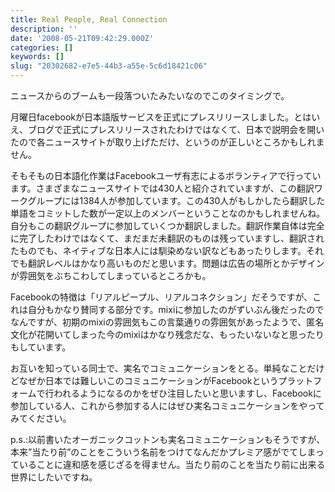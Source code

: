 ```yaml
---
title: Real People, Real Connection
description: ''
date: '2008-05-21T09:42:29.000Z'
categories: []
keywords: []
slug: "20302682-e7e5-44b3-a55e-5c6d18421c06"
---
```

ニュースからのブームも一段落ついたみたいなのでこのタイミングで。

月曜日facebookが日本語版サービスを正式にプレスリリースしました。とはいえ、ブログで正式にプレスリリースされたわけではなくて、日本で説明会を開いたので各ニュースサイトが取り上げただけ、というのが正しいところかもしれません。

そもそもの日本語化作業はFacebookユーザ有志によるボランティアで行っています。さまざまなニュースサイトでは430人と紹介されていますが、この翻訳ワークグループには1384人が参加しています。この430人がもしかしたら翻訳した単語をコミットした数が一定以上のメンバーということなのかもしれませんね。自分もこの翻訳グループに参加していくつか翻訳しました。翻訳作業自体は完全に完了したわけではなくて、まだまだ未翻訳のものは残っていますし、翻訳されたものでも、ネイティブな日本人には馴染めない訳などもあったりします。それでも翻訳レベルはかなり高いものだと思います。問題は広告の場所とかデザインが雰囲気をぶちこわしてしまっているところかも。

Facebookの特徴は「リアルピープル、リアルコネクション」だそうですが、これは自分もかなり賛同する部分です。mixiに参加したのがずいぶん後だったのでなんですが、初期のmixiの雰囲気もこの言葉通りの雰囲気があったようで、匿名文化が花開いてしまった今のmixiはかなり残念だな、もったいないなと思ったりもしています。

お互いを知っている同士で、実名でコミュニケーションをとる。単純なことだけどなぜか日本では難しいこのコミュニケーションがFacebookというプラットフォームで行われるようになるのかをぜひ注目したいと思いますし、Facebookに参加している人、これから参加する人にはぜひ実名コミュニケーションをやってみてください。

p.s.:以前書いたオーガニックコットンも実名コミュニケーションもそうですが、本来”当たり前”のことをこういう名前をつけてなんだかプレミア感がでてしまっていることに違和感を感じざるを得ません。当たり前のことを当たり前に出来る世界にしたいですね。